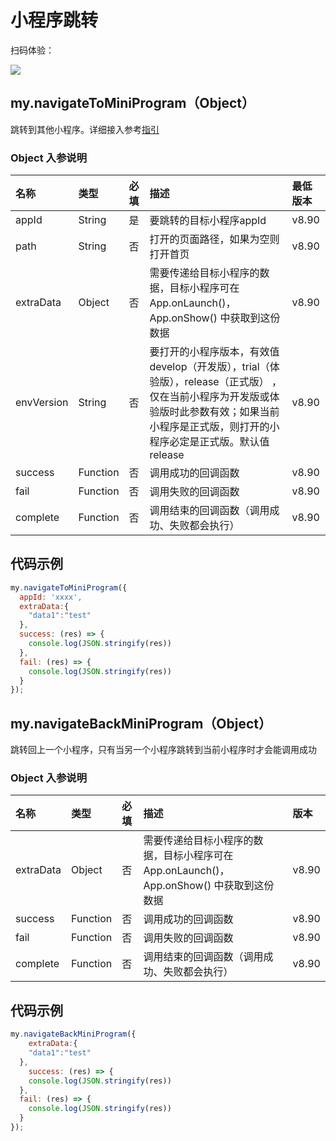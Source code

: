 # 小程序跳转

扫码体验：

![](https://cache.amap.com/ecology/tool/miniapp/1563452669186.png)

## my.navigateToMiniProgram（Object）
跳转到其他小程序。详细接入参考[指引](https://docs.alipay.com/mini/introduce/open-miniprogram)

### Object 入参说明
| 名称 | 类型 | 必填 | 描述 | 最低版本 |
| :--- | :--- | :--- | :--- | :--- |
| appId | String | 是 | 要跳转的目标小程序appId | v8.90 |
| path | String | 否 | 打开的页面路径，如果为空则打开首页 | v8.90 |
| extraData | Object | 否 | 需要传递给目标小程序的数据，目标小程序可在 App.onLaunch()，App.onShow() 中获取到这份数据 | v8.90 |
| envVersion | String | 否 | 要打开的小程序版本，有效值 develop（开发版），trial（体验版），release（正式版） ，仅在当前小程序为开发版或体验版时此参数有效；如果当前小程序是正式版，则打开的小程序必定是正式版。默认值 release | v8.90 |
| success | Function | 否 | 调用成功的回调函数 | v8.90 |
| fail | Function | 否 | 调用失败的回调函数 | v8.90 |
| complete | Function | 否 | 调用结束的回调函数（调用成功、失败都会执行） | v8.90 |

## 代码示例

```javascript
my.navigateToMiniProgram({
  appId: 'xxxx',
  extraData:{
    "data1":"test"
  },
  success: (res) => {
    console.log(JSON.stringify(res))
  },
  fail: (res) => {
    console.log(JSON.stringify(res))
  }
});
```

## my.navigateBackMiniProgram（Object）
跳转回上一个小程序，只有当另一个小程序跳转到当前小程序时才会能调用成功

### Object 入参说明
| 名称 | 类型 | 必填 | 描述 | 版本 |
| :--- | :--- | :--- | :--- | :--- |
| extraData | Object | 否 | 需要传递给目标小程序的数据，目标小程序可在 App.onLaunch()，App.onShow() 中获取到这份数据 | v8.90 |
| success | Function | 否 | 调用成功的回调函数 | v8.90 |
| fail | Function | 否 | 调用失败的回调函数 | v8.90 |
| complete | Function | 否 | 调用结束的回调函数（调用成功、失败都会执行） | v8.90 |

## 代码示例

```javascript
my.navigateBackMiniProgram({
	extraData:{
    "data1":"test"
  },
	success: (res) => {
    console.log(JSON.stringify(res))
  },
  fail: (res) => {
    console.log(JSON.stringify(res))
  }
});
```
